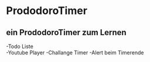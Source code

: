 # PrododoroTimer
## ein PrododoroTimer zum Lernen 
-Todo Liste  <br>
-Youtube Player
-Challange Timer
-Alert beim Timerende

